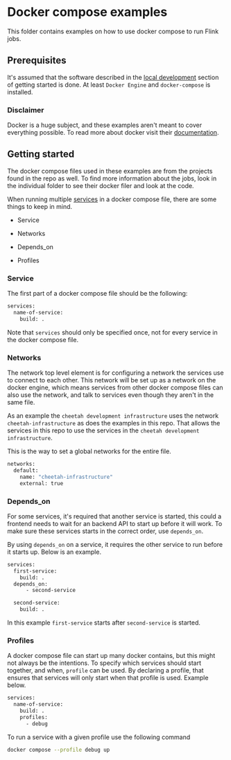 # Docker compose examples

This folder contains examples on how to use docker compose to run Flink jobs.

## Prerequisites

It's assumed that the software described in the [local development](https://docs.cheetah.trifork.dev/getting-started/local-development.html) section of getting started is done. At least `Docker Engine` and `docker-compose` is installed.

### Disclaimer

Docker is a huge subject, and these examples aren't meant to cover everything possible. To read more about docker visit their [documentation](https://docs.docker.com/).

## Getting started

The docker compose files used in these examples are from the projects found in the repo as well. To find more information about the jobs, look in the individual folder to see their docker filer and look at the code.

When running multiple [services](https://docs.docker.com/compose/compose-file/05-services/) in a docker compose file, there are some things to keep in mind.

- Service

- Networks

- Depends_on

- Profiles

### Service

The first part of a docker compose file should be the following:

```bash
services:
  name-of-service:
    build: .
```

Note that ```services``` should only be specified once, not for every service in the docker compose file.

### Networks

The network top level element is for configuring a network the services use to connect to each other. This network will be set up as a network on the docker engine, which means services from other docker compose files can also use the network, and talk to services even though they aren't in the same file.

As an example the ```cheetah development infrastructure``` uses the network ```cheetah-infrastructure``` as does the examples in this repo. That allows the services in this repo to use the services in the ```cheetah development infrastructure```.

This is the way to set a global networks for the entire file.

```bash
networks:
  default:
    name: "cheetah-infrastructure"
    external: true
```

### Depends_on

For some services, it's required that another service is started, this could a frontend needs to wait for an backend API to start up before it will work. To make sure these services starts in the correct order, use ```depends_on```.

By using ```depends_on``` on a service, it requires the other service to run before it starts up. Below is an example.

```bash
services:
  first-service:
    build: .
  depends_on:
      - second-service

  second-service:
    build: .
```

In this example ```first-service``` starts after ```second-service``` is started.

### Profiles

A docker compose file can start up many docker contains, but this might not always be the intentions. To specify which services should start together, and when, ```profile``` can be used. By declaring a profile, that ensures that services will only start when that profile is used. Example below.

```bash
services:
  name-of-service:
    build: .
    profiles: 
      - debug
```

To run a service with a given profile use the following command

```bash
docker compose --profile debug up
```
